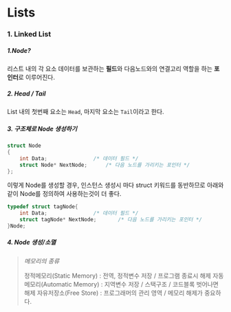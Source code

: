 # Lists
### 1. Linked List
##### 1.Node?
리스트 내의 각 요소
데이터를 보관하는 **필드**와 다음노드와의 연결고리 역할을 하는 **포인터**로 이루어진다.

##### 2. Head / Tail
List 내의 첫번째 요소는 `Head`, 마지막 요소는 `Tail`이라고 한다.

##### 3. 구조체로 Node 생성하기
```c
struct Node
{
    int Data;				/* 데이터 필드 */
    struct Node* NextNode;		/* 다음 노드를 가리키는 포인터 */
};
```
이렇게 Node를 생성할 경우, 인스턴스 생성시 마다 struct 키워드를 동반하므로 아래와 같이 Node를 정의하여 사용하는것이 더 좋다.

```c
typedef struct tagNode{
    int Data;				/* 데이터 필드 */
    struct tagNode* NextNode;		/* 다음 노드를 가리키는 포인터 */
}Node;
```

##### 4. Node 생성/소멸
> *메모리의 종류*
> 
> 정적메모리(Static Memory) : 전역, 정적변수 저장 / 프로그램 종료시 해제
> 자동메모리(Automatic Memory) : 지역변수 저장 / 스택구조 / 코드블록 벗어나면 해제
> 자유저장소(Free Store) : 프로그래머의 관리 영역 / 메모리 해제가 중요하다.

